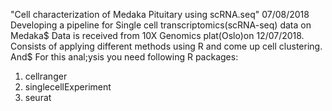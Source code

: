 "Cell characterization of Medaka Pituitary using scRNA.seq"
07/08/2018
Developing a pipeline for Single cell transcriptomics(scRNA-seq) data on Medaka$
Data is received from 10X Genomics plat(Oslo)on 12/07/2018.
Consists of applying different methods using R and come up cell clustering. And$
For this anal;ysis you need following R packages:
1) cellranger
2) singlecellExperiment
3) seurat
